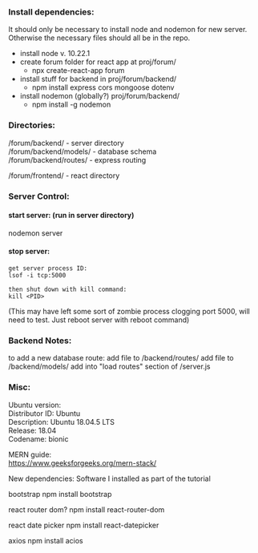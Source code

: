 ### Install dependencies:
It should only be necessary to install node and nodemon for new server. Otherwise the necessary files should all be in the repo.
 - install node v. 10.22.1
 - create forum folder for react app at proj/forum/  
   - npx create-react-app forum
 - install stuff for backend in proj/forum/backend/  
   - npm install express cors mongoose dotenv
 - install nodemon (globally?) proj/forum/backend/  
   - npm install -g nodemon



### Directories:
/forum/backend/ - server directory  
/forum/backend/models/ - database schema  
/forum/backend/routes/ - express routing  
  
/forum/frontend/ - react directory  
  
### Server Control:
#### start server: (run in server directory)
nodemon server

#### stop server:
	get server process ID:
	lsof -i tcp:5000
	
	then shut down with kill command:
	kill <PID>
	
(This may have left some sort of zombie process clogging port 5000, will need to test. Just reboot server with reboot command)

### Backend Notes:
to add a new database route:
add file to /backend/routes/
add file to /backend/models/
add into "load routes" section of /server.js

### Misc:
Ubuntu version:  
Distributor ID: Ubuntu  
Description:    Ubuntu 18.04.5 LTS  
Release:        18.04  
Codename:       bionic  


MERN guide:  
https://www.geeksforgeeks.org/mern-stack/


New dependencies:
Software I installed as part of the tutorial

bootstrap
npm install bootstrap

react router dom?
npm install react-router-dom

react date picker
npm install react-datepicker

axios
npm install acios

